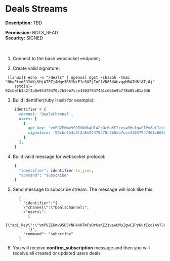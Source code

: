 # Deals Streams


**Description:** TBD <br>

**Permission:** BOTS_READ<br>
**Security:** SIGNED<br>
<br>
<br>

1. Connect to the base websocket endpoint;

2. Create valid signature:
```
 [linux]$ echo -n "/deals" | openssl dgst -sha256 -hmac "NhqPtmdSJYdKjVHjA7PZj4Mge3R5YNiP1e3UZjInClVN65XAbvqqM6A7H5fATj0j"
    (stdin)= 92cbefb3a2f2a8e94479470c7b5eb7cce43037947461c665e9b7f8b05a81a936
```

3. Build identifier(ruby Hash for example):
```ruby
    identifier = {
      channel: 'DealsChannel',
      users: [
        {
          api_key: 'vmPUZE6mv9SD5VNHk4HlWFsOr6aKE2zvsw0MuIgwCIPy6utIco14y7Ju91duEh8Asma',
          signature: '92cbefb3a2f2a8e94479470c7b5eb7cce43037947461c665e9b7f8b05a81a936'
        }
      ],
    }
```

4. Build valid message for websocket protocol:
```ruby
    {
      "identifier": identifier.to_json,
      "command": "subscribe"
    }
```

5. Send message to subscribe stream.
The message will look like this:

```
      {
        "identifier":"{
        \"channel\":\"DealsChannel\",
        \"users\":
          [
            {\"api_key\":\"vmPUZE6mv9SD5VNHk4HlWFsOr6aKE2zvsw0MuIgwCIPy6utIco14y7Ju91duEh8Asma\",\"signature\":\"92cbefb3a2f2a8e94479470c7b5eb7cce43037947461c665e9b7f8b05a81a936\"}
          ]}",
        "command": "subscribe"
      }
```

6. You will receive **confirm_subscription** message and then you will receive all created or updated users deals
